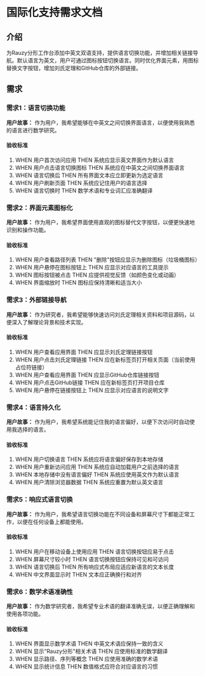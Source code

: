 # 国际化支持需求文档

## 介绍

为Rauzy分形工作台添加中英文双语支持，提供语言切换功能，并增加相关链接导航。默认语言为英文，用户可通过图标按钮切换语言。同时优化界面元素，用图标替换文字按钮，增加刘氏定理和GitHub仓库的外部链接。

## 需求

### 需求1：语言切换功能

**用户故事：** 作为用户，我希望能够在中英文之间切换界面语言，以便使用我熟悉的语言进行数学研究。

#### 验收标准

1. WHEN 用户首次访问应用 THEN 系统应显示英文界面作为默认语言
2. WHEN 用户点击语言切换图标 THEN 系统应在中英文之间切换界面语言
3. WHEN 语言切换后 THEN 所有界面文本应立即更新为选定语言
4. WHEN 用户刷新页面 THEN 系统应记住用户的语言选择
5. WHEN 语言切换时 THEN 数学术语和专业词汇应准确翻译

### 需求2：界面元素图标化

**用户故事：** 作为用户，我希望界面使用直观的图标替代文字按钮，以便更快速地识别和操作功能。

#### 验收标准

1. WHEN 用户查看路径列表 THEN "删除"按钮应显示为删除图标（垃圾桶图标）
2. WHEN 用户悬停在图标按钮上 THEN 应显示对应语言的工具提示
3. WHEN 图标按钮被点击 THEN 应提供视觉反馈（如颜色变化或动画）
4. WHEN 界面缩放时 THEN 图标应保持清晰和适当大小

### 需求3：外部链接导航

**用户故事：** 作为研究者，我希望能够快速访问刘氏定理相关资料和项目源码，以便深入了解理论背景和技术实现。

#### 验收标准

1. WHEN 用户查看应用界面 THEN 应显示刘氏定理链接按钮
2. WHEN 用户点击刘氏定理链接 THEN 应在新标签页打开相关页面（当前使用占位符链接）
3. WHEN 用户查看应用界面 THEN 应显示GitHub仓库链接按钮
4. WHEN 用户点击GitHub链接 THEN 应在新标签页打开项目仓库
5. WHEN 用户悬停在链接按钮上 THEN 应显示对应语言的说明文字

### 需求4：语言持久化

**用户故事：** 作为用户，我希望系统能记住我的语言偏好，以便下次访问时自动使用我选择的语言。

#### 验收标准

1. WHEN 用户切换语言 THEN 系统应将语言偏好保存到本地存储
2. WHEN 用户重新访问应用 THEN 系统应自动加载用户之前选择的语言
3. WHEN 本地存储中没有语言偏好 THEN 系统应使用英文作为默认语言
4. WHEN 用户清除浏览器数据 THEN 系统应重置为默认英文语言

### 需求5：响应式语言切换

**用户故事：** 作为用户，我希望语言切换功能在不同设备和屏幕尺寸下都能正常工作，以便在任何设备上都能使用。

#### 验收标准

1. WHEN 用户在移动设备上使用应用 THEN 语言切换按钮应易于点击
2. WHEN 屏幕尺寸较小时 THEN 语言切换按钮应保持可见和可访问
3. WHEN 语言切换后 THEN 所有响应式布局应适应新语言的文本长度
4. WHEN 中文界面显示时 THEN 文本应正确换行和对齐

### 需求6：数学术语准确性

**用户故事：** 作为数学研究者，我希望专业术语的翻译准确无误，以便正确理解和使用各项功能。

#### 验收标准

1. WHEN 界面显示数学术语 THEN 中英文术语应保持一致的含义
2. WHEN 显示"Rauzy分形"相关术语 THEN 应使用标准的数学翻译
3. WHEN 显示路径、序列等概念 THEN 应使用准确的数学术语
4. WHEN 显示统计信息 THEN 数值格式应符合对应语言的习惯